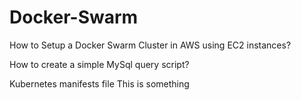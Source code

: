 # Docker-Swarm

How to Setup a Docker Swarm Cluster in AWS using EC2 instances?

How to create a simple MySql query script?

Kubernetes manifests file 
This is something
